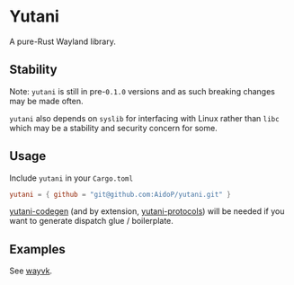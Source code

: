 # Yutani
A pure-Rust Wayland library.

## Stability
Note: `yutani` is still in pre-`0.1.0` versions and as such breaking changes may be made often.

`yutani` also depends on `syslib` for interfacing with Linux rather than `libc` which may be a stability and security concern for some.

## Usage

Include `yutani` in your `Cargo.toml`
```toml
yutani = { github = "git@github.com:AidoP/yutani.git" }
```

[yutani-codegen](https://github.com/AidoP/yutani-codegen) (and by extension, [yutani-protocols](https://github.com/AidoP/yutani-protocols)) will be needed if you want to generate dispatch glue / boilerplate.

## Examples

See [wayvk](https://github.com/AidoP/wayvk).